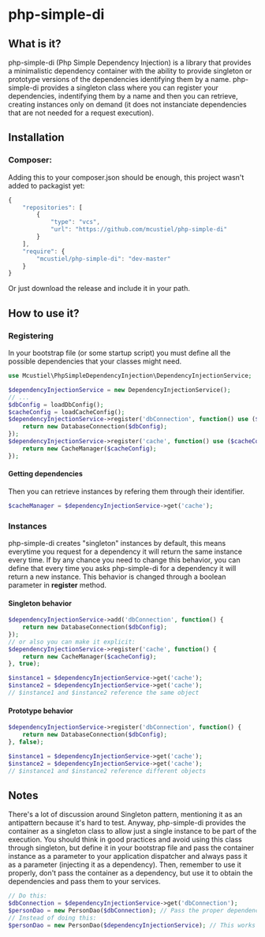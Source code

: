 php-simple-di
=============

What is it?
-----------

php-simple-di (Php Simple Dependency Injection) is a library that provides a minimalistic dependency container with the ability to provide singleton or prototype versions of the dependencies identifying them by a name.
php-simple-di provides a singleton class where you can register your dependencies, indentifying them by a name and then you can retrieve, creating instances only on demand (it does not instanciate dependencies that are not needed for a request execution).

Installation
------------

### Composer:

Adding this to your composer.json should be enough, this project wasn't added to packagist yet:
```javascript  
{
    "repositories": [
        {
            "type": "vcs",
            "url": "https://github.com/mcustiel/php-simple-di"
        }
    ],
    "require": {
        "mcustiel/php-simple-di": "dev-master"
    }
}
```

Or just download the release and include it in your path.

How to use it?
--------------

### Registering
In your bootstrap file (or some startup script) you must define all the possible dependencies that your classes might need.

```php
use Mcustiel\PhpSimpleDependencyInjection\DependencyInjectionService;

$dependencyInjectionService = new DependencyInjectionService();
// ...
$dbConfig = loadDbConfig();
$cacheConfig = loadCacheConfig();
$dependencyInjectionService->register('dbConnection', function() use ($dbConfig) {
    return new DatabaseConnection($dbConfig);
});
$dependencyInjectionService->register('cache', function() use ($cacheConfig) {
    return new CacheManager($cacheConfig);
});
```

#### Getting dependencies 
Then you can retrieve instances by refering them through their identifier.

```php
$cacheManager = $dependencyInjectionService->get('cache');
```

### Instances
php-simple-di creates "singleton" instances by default, this means everytime you request for a dependency it will return the same instance every time. If by any chance you need to change this behavior, you can define that every time you asks php-simple-di for a dependency it will return a new instance. This behavior is changed through a boolean parameter in **register** method.

#### Singleton behavior

```php
$dependencyInjectionService->add('dbConnection', function() {
    return new DatabaseConnection($dbConfig);
});
// or also you can make it explicit:
$dependencyInjectionService->register('cache', function() {
    return new CacheManager($cacheConfig);
}, true);

$instance1 = $dependencyInjectionService->get('cache');
$instance2 = $dependencyInjectionService->get('cache');
// $instance1 and $instance2 reference the same object
```

#### Prototype behavior

```php
$dependencyInjectionService->register('dbConnection', function() {
    return new DatabaseConnection($dbConfig);
}, false);

$instance1 = $dependencyInjectionService->get('cache');
$instance2 = $dependencyInjectionService->get('cache');
// $instance1 and $instance2 reference different objects
```

Notes
-----

There's a lot of discussion around Singleton pattern, mentioning it as an antipattern because it's hard to test. Anyway, php-simple-di provides the container as a singleton class to allow just a single instance to be part of the execution. You should think in good practices and avoid using this class through singleton, but define it in your bootstrap file and pass the container instance as a parameter to your application dispatcher and always pass it as a parameter (injecting it as a dependency). Then, remember to use it properly, don't pass the container as a dependency, but use it to obtain the dependencies and pass them to your services.

```php
// Do this:
$dbConnection = $dependencyInjectionService->get('dbConnection');
$personDao = new PersonDao($dbConnection); // Pass the proper dependency
// Instead of doing this:
$personDao = new PersonDao($dependencyInjectionService); // This works but is heretic and makes a little kitten cry.
```
